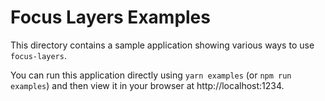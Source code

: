 # Focus Layers Examples

This directory contains a sample application showing various ways to use `focus-layers`.

You can run this application directly using `yarn examples` (or `npm run examples`) and then view it
in your browser at http://localhost:1234.
